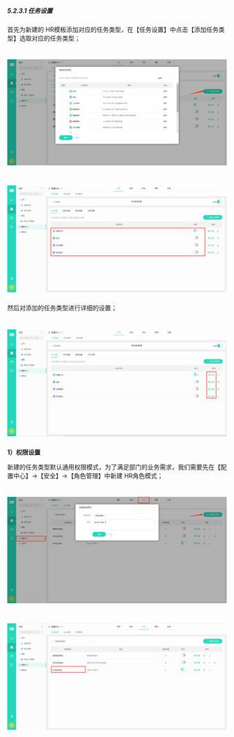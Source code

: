 ##### 5.2.3.1 任务设置

首先为新建的 HR模板添加对应的任务类型，在【任务设置】中点击【添加任务类型】选取对应的任务类型；

# ![](/assets/2任务设置-添加任务类型.png)

# ![](/assets/2任务设置-添加任务类型2.png)

然后对添加的任务类型进行详细的设置；

# ![](/assets/2任务设置-任务类型设置.png)


**1）权限设置**

新建的任务类型默认通用权限模式，为了满足部门的业务需求，我们需要先在【配置中心】→【安全】→【角色管理】中新建 HR角色模式；

# ![](/assets/2任务设置-权限设置-创建角色模式.png)

# ![](/assets/2任务设置-权限设置-创建角色模式2.png)




